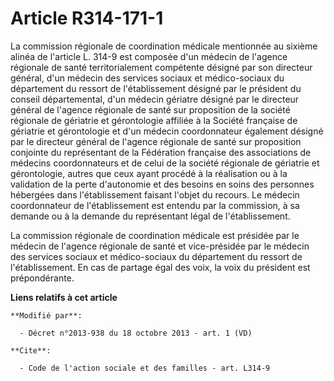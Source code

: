 # Article R314-171-1

La commission régionale de coordination médicale mentionnée au sixième alinéa de l'article L. 314-9 est composée d'un médecin
de l'agence régionale de santé territorialement compétente désigné par son directeur général, d'un médecin des services
sociaux et médico-sociaux du département du ressort de l'établissement désigné par le président du conseil départemental,
d'un médecin gériatre désigné par le directeur général de l'agence régionale de santé sur proposition de la société régionale
de gériatrie et gérontologie affiliée à la Société française de gériatrie et gérontologie et d'un médecin coordonnateur
également désigné par le directeur général de l'agence régionale de santé sur proposition conjointe du représentant de la
Fédération française des associations de médecins coordonnateurs et de celui de la société régionale de gériatrie et
gérontologie, autres que ceux ayant procédé à la réalisation ou à la validation de la perte d'autonomie et des besoins en
soins des personnes hébergées dans l'établissement faisant l'objet du recours. Le médecin coordonnateur de l'établissement
est entendu par la commission, à sa demande ou à la demande du représentant légal de l'établissement. 

La commission régionale de coordination médicale est présidée par le médecin de l'agence régionale de santé et vice-présidée
par le médecin des services sociaux et médico-sociaux du département du ressort de l'établissement. En cas de partage égal
des voix, la voix du président est prépondérante.

**Liens relatifs à cet article**

	**Modifié par**:

	  - Décret n°2013-938 du 18 octobre 2013 - art. 1 (VD)

	**Cite**:

	  - Code de l'action sociale et des familles - art. L314-9
